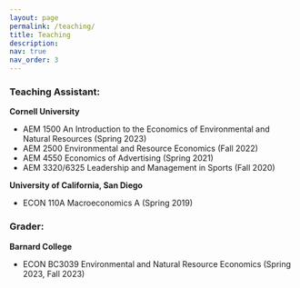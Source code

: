 ```yaml
---
layout: page
permalink: /teaching/
title: Teaching
description: 
nav: true
nav_order: 3
---
```


### Teaching Assistant:

**Cornell University**
- AEM 1500 An Introduction to the Economics of Environmental and Natural Resources (Spring 2023)
- AEM 2500 Environmental and Resource Economics (Fall 2022)
- AEM 4550 Economics of Advertising (Spring 2021)
- AEM 3320/6325 Leadership and Management in Sports (Fall 2020)

**University of California, San Diego**
- ECON 110A Macroeconomics A (Spring 2019)

### Grader:
**Barnard College**
- ECON BC3039 Environmental and Natural Resource Economics (Spring 2023, Fall 2023)
